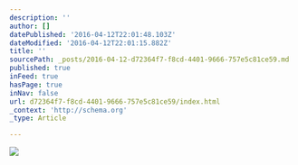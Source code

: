 ```yaml
---
description: ''
author: []
datePublished: '2016-04-12T22:01:48.103Z'
dateModified: '2016-04-12T22:01:15.882Z'
title: ''
sourcePath: _posts/2016-04-12-d72364f7-f8cd-4401-9666-757e5c81ce59.md
published: true
inFeed: true
hasPage: true
inNav: false
url: d72364f7-f8cd-4401-9666-757e5c81ce59/index.html
_context: 'http://schema.org'
_type: Article

---
```

![](https://the-grid-user-content.s3-us-west-2.amazonaws.com/c5f4ebe6-ece7-49a8-a7ef-d1b720d37f39.png)